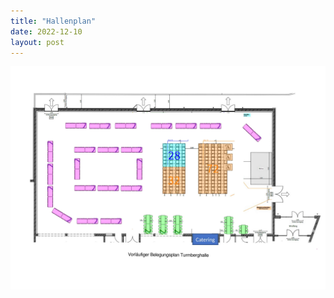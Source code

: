 ```yaml
---
title: "Hallenplan"
date: 2022-12-10
layout: post
---
```


<img src="assets/imgs/hallenplan_2.jpg" alt="Hallenplan" width="800"/>


